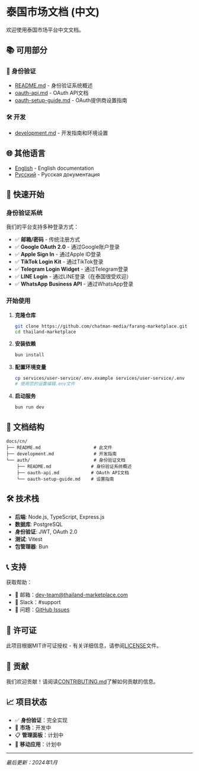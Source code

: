 # 泰国市场文档 (中文)

欢迎使用泰国市场平台中文文档。

## 📚 可用部分

### 🔐 身份验证

- [README.md](auth/README.md) - 身份验证系统概述
- [oauth-api.md](auth/oauth-api.md) - OAuth API文档
- [oauth-setup-guide.md](auth/oauth-setup-guide.md) - OAuth提供商设置指南

### 🛠️ 开发

- [development.md](development.md) - 开发指南和环境设置

## 🌐 其他语言

- [English](../en/README.md) - English documentation
- [Русский](../ru/README.md) - Русская документация

## 🚀 快速开始

### 身份验证系统

我们的平台支持多种登录方式：

- ✅ **邮箱/密码** - 传统注册方式
- ✅ **Google OAuth 2.0** - 通过Google账户登录
- ✅ **Apple Sign In** - 通过Apple ID登录
- ✅ **TikTok Login Kit** - 通过TikTok登录
- ✅ **Telegram Login Widget** - 通过Telegram登录
- ✅ **LINE Login** - 通过LINE登录（在泰国很受欢迎）
- ✅ **WhatsApp Business API** - 通过WhatsApp登录

### 开始使用

1. **克隆仓库**

   ```bash
   git clone https://github.com/chatman-media/farang-marketplace.git
   cd thailand-marketplace
   ```

2. **安装依赖**

   ```bash
   bun install
   ```

3. **配置环境变量**

   ```bash
   cp services/user-service/.env.example services/user-service/.env
   # 使用您的设置编辑.env文件
   ```

4. **启动服务**
   ```bash
   bun run dev
   ```

## 📖 文档结构

```
docs/cn/
├── README.md                    # 此文件
├── development.md               # 开发指南
└── auth/                        # 身份验证文档
    ├── README.md               # 身份验证系统概述
    ├── oauth-api.md            # OAuth API文档
    └── oauth-setup-guide.md    # 设置指南
```

## 🛠️ 技术栈

- **后端**: Node.js, TypeScript, Express.js
- **数据库**: PostgreSQL
- **身份验证**: JWT, OAuth 2.0
- **测试**: Vitest
- **包管理器**: Bun

## 📞 支持

获取帮助：

- 📧 邮箱：dev-team@thailand-marketplace.com
- 💬 Slack：#support
- 🐛 问题：[GitHub Issues](https://github.com/chatman-media/farang-marketplace/issues)

## 📄 许可证

此项目根据MIT许可证授权 - 有关详细信息，请参阅[LICENSE](../../LICENSE)文件。

## 🤝 贡献

我们欢迎贡献！请阅读[CONTRIBUTING.md](../../CONTRIBUTING.md)了解如何贡献的信息。

## 📈 项目状态

- ✅ **身份验证**：完全实现
- 🔄 **市场**：开发中
- 📋 **管理面板**：计划中
- 📱 **移动应用**：计划中

---

_最后更新：2024年1月_
